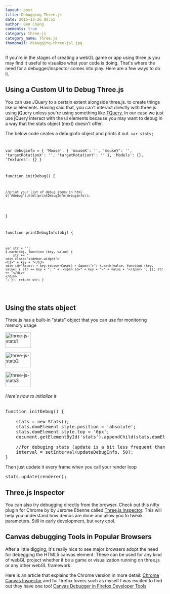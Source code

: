```yaml
---
layout: post
title: Debugging Three.js
date: 2015-12-26 00:51
author: Ben Chung
comments: true
category: three-js
category_name: Three.js
thumbnail: debugging-three-jsl.jpg
---
```

If you're in the stages of creating a webGL game or app using three.js you may find it useful to visualize what your code is doing. That's where the need for a debugger/inspector comes into play. Here are a few ways to do it.

<h2>Using a Custom UI to Debug Three.js</h2>

You can use JQuery to a certain extent alongside three.js. to create things like ui elements. Having said that, you can't interact directly with three.js using jQuery unless you're using something like <a href="https://www.google.ca/#q=jquery+in+three.js">TQuery.</a> In our case we just use jQuery interact with the ui elements because you may want to debug in a way that the stats object (next) doesn't offer.

The below code ceates a debuginfo object and prints it out.
<code title="Debugging three.js with jQuery">var stats;

var debuginfo = {
    'Mouse': {
        'mouseX': '',
        'mouseY': '',
        'targetRotationX': '',
        'targetRotationY': ''
    },
    'Models': {},
    'Textures': {}
}

function initDebug() {

<pre><code>//print your list of debug items in html
$('#debug').html(printDebugInfo(debuginfo));
</code></pre>

}

function printDebugInfo(obj) {

<pre><code>var str = '';
$.each(obj, function (key, value) {
    str += "
&lt;div class="sidebar-widget"&gt;
&lt;h3&gt;" + key + "&lt;/h3&gt;
&lt;div id="&amp;quot; + key.toLowerCase() + &amp;quot;"&gt;"; $.each(value, function (key, value) { str += key + ": " + '&lt;span id=" + key + "&gt;' + value + '&lt;/span&gt; '; }); str += "&lt;/div&gt;
&lt;/div&gt;
"; }); return str; }
</code></pre>

</code>

<h2>Using the stats object</h2>

Three.js has a built-in "stats" object that you can use for monitoring memory usage

<a href="{{site.baseurl}}/images/blog/three-js-stats1.png" rel="attachment wp-att-560"><img class="alignleft wp-image-560 size-full" src="{{site.baseurl}}/images/blog/three-js-stats1.png" alt="three-js-stats1" width="80" height="48" /></a>

<a href="{{site.baseurl}}/images/blog/three-js-stats2.png" rel="attachment wp-att-561"><img class="alignleft wp-image-561 size-large" src="{{site.baseurl}}/images/blog/three-js-stats2.png" alt="three-js-stats2" width="80" height="48" /></a>

<a href="{{site.baseurl}}/images/blog/three-js-stats3.png" rel="attachment wp-att-562"><img class="alignleft wp-image-562 size-full" src="{{site.baseurl}}/images/blog/three-js-stats3.png" alt="three-js-stats3" width="80" height="48" /></a>

<div class="clear"></div>

<h6>Here's how to initialize it</h6>

<pre class="lang:default decode:true" title="Debugging three.js with the stats object">function initDebug() {

    stats = new Stats();
    stats.domElement.style.position = 'absolute';
    stats.domElement.style.top = '0px';
    document.getElementById('stats').appendChild(stats.domElement);

    //for debuging stats (update is a bit less frequent than using the update function)
    interval = setInterval(updateDebugInfo, 50);
}
</pre>

Then just update it every frame when you call your render loop

<pre class="lang:default decode:true" title="stats update call">stats.update(renderer);
</pre>

<h2>Three.js Inspector</h2>

You can also try debugging directly from the browser. Check out this nifty plugin for Chrome by by Jerome Etienne called <a href="https://chrome.google.com/webstore/detail/threejs-inspector/dnhjfclbfhcbcdfpjaeacomhbdfjbebi">Three.js Inspector</a>. This will help you understand how demos are done and allow you to tweak parameters. Still in early development, but very cool.

<h2>Canvas debugging Tools in Popular Browsers</h2>

After a little digging, it's really nice to see major browsers adopt the need for debegging the HTML5 canvas element. These can be used for any kind of webGL project whether it be a game or visualization running on three.js or any other webGL framework.

Here is an article that explains the Chrome version in more detail:
<a href="http://learningthreejs.com/blog/2013/04/05/debugging-with-chromes-canvas-inspection/">Chrome Canvas Inspector</a>
and for firefox lovers such as myself I was excited to find out they have one too!
<a href="https://hacks.mozilla.org/2014/03/introducing-the-canvas-debugger-in-firefox-developer-tools/">Canvas Debugger in Firefox Developer Tools</a>
